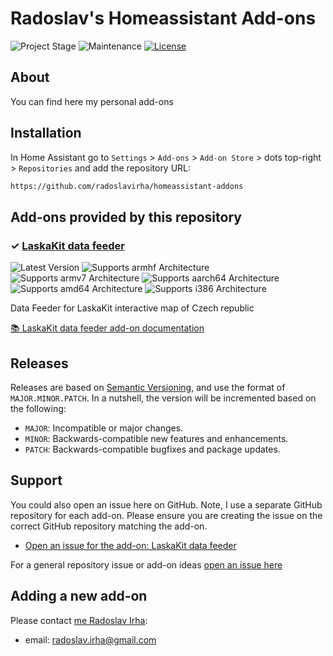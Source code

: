 # Radoslav's Homeassistant Add-ons

![Project Stage][project-stage-shield]
![Maintenance][maintenance-shield]
[![License][license-shield]](LICENSE.md)

## About

You can find here my personal add-ons

## Installation

In Home Assistant go to `Settings` > `Add-ons` > `Add-on Store` > dots top-right > `Repositories` and add the repository URL:

```txt
https://github.com/radoslavirha/homeassistant-addons
```

## Add-ons provided by this repository

### &#10003; [LaskaKit data feeder][addon-laskakit-data-feeder]

![Latest Version][laskakit-data-feeder-version-shield]
![Supports armhf Architecture][laskakit-data-feeder-armhf-shield]
![Supports armv7 Architecture][laskakit-data-feeder-armv7-shield]
![Supports aarch64 Architecture][laskakit-data-feeder-aarch64-shield]
![Supports amd64 Architecture][laskakit-data-feeder-amd64-shield]
![Supports i386 Architecture][laskakit-data-feeder-i386-shield]

Data Feeder for LaskaKit interactive map of Czech republic

[:books: LaskaKit data feeder add-on documentation][addon-doc-laskakit-data-feeder]

## Releases

Releases are based on [Semantic Versioning][semver], and use the format
of ``MAJOR.MINOR.PATCH``. In a nutshell, the version will be incremented
based on the following:

- ``MAJOR``: Incompatible or major changes.
- ``MINOR``: Backwards-compatible new features and enhancements.
- ``PATCH``: Backwards-compatible bugfixes and package updates.

## Support

You could also open an issue here on GitHub. Note, I use a separate
GitHub repository for each add-on. Please ensure you are creating the issue
on the correct GitHub repository matching the add-on.

- [Open an issue for the add-on: LaskaKit data feeder][laskakit-data-feeder-issue]

For a general repository issue or add-on ideas [open an issue here][issue]

## Adding a new add-on

Please contact [me Radoslav Irha][radoslavirha]:

- email: radoslav.irha@gmail.com


[addon-laskakit-data-feeder]: https://github.com/radoslavirha/ha-addon-laskakit-data-feeder/tree/v0.1.28
[addon-doc-laskakit-data-feeder]: https://github.com/radoslavirha/ha-addon-laskakit-data-feeder/blob/v0.1.28/README.md
[laskakit-data-feeder-issue]: https://github.com/radoslavirha/ha-addon-laskakit-data-feeder/issues
[laskakit-data-feeder-version-shield]: https://img.shields.io/badge/version-v0.1.28-blue.svg
[laskakit-data-feeder-aarch64-shield]: https://img.shields.io/badge/aarch64-yes-green.svg
[laskakit-data-feeder-amd64-shield]: https://img.shields.io/badge/amd64-yes-green.svg
[laskakit-data-feeder-armhf-shield]: https://img.shields.io/badge/armhf-yes-green.svg
[laskakit-data-feeder-armv7-shield]: https://img.shields.io/badge/armv7-yes-green.svg
[laskakit-data-feeder-i386-shield]: https://img.shields.io/badge/i386-yes-green.svg
[radoslavirha]: https://github.com/radoslavirha
[issue]: https://github.com/radoslavirha/homeassistant-addons/issues
[license-shield]: https://img.shields.io/github/license/radoslavirha/homeassistant-addons.svg
[maintenance-shield]: https://img.shields.io/maintenance/yes/2023.svg
[project-stage-shield]: https://img.shields.io/badge/project%20stage-production%20ready-brightgreen.svg
[semver]: http://semver.org/spec/v2.0.0.html